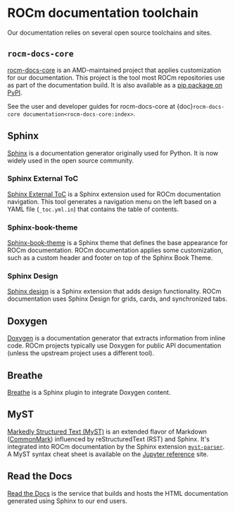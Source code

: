 <head>
  <meta charset="UTF-8">
  <meta name="description" content="ROCm documentation toolchain">
  <meta name="keywords" content="documentation, toolchain, Sphinx, Doxygen, MyST, AMD, ROCm">
</head>

# ROCm documentation toolchain

Our documentation relies on several open source toolchains and sites.

## `rocm-docs-core`

[rocm-docs-core](https://github.com/RadeonOpenCompute/rocm-docs-core) is an AMD-maintained
project that applies customization for our documentation. This project is the tool most ROCm
repositories use as part of the documentation build. It is also available as a
[pip package on PyPI](https://pypi.org/project/rocm-docs-core/).

See the user and developer guides for rocm-docs-core at
{doc}`rocm-docs-core documentation<rocm-docs-core:index>`.

## Sphinx

[Sphinx](https://www.sphinx-doc.org/en/master/) is a documentation generator originally used for
Python. It is now widely used in the open source community.

### Sphinx External ToC

[Sphinx External ToC](https://sphinx-external-toc.readthedocs.io/en/latest/intro.html) is a Sphinx
extension used for ROCm documentation navigation. This tool generates a navigation menu on the left
based on a YAML file (`_toc.yml.in`) that contains the table of contents.

### Sphinx-book-theme

[Sphinx-book-theme](https://sphinx-book-theme.readthedocs.io/en/latest/) is a Sphinx theme that
defines the base appearance for ROCm documentation. ROCm documentation applies some
customization, such as a custom header and footer on top of the Sphinx Book Theme.

### Sphinx Design

[Sphinx design](https://sphinx-design.readthedocs.io/en/latest/index.html) is a Sphinx extension that
adds design functionality. ROCm documentation uses Sphinx Design for grids, cards, and synchronized
tabs.

## Doxygen

[Doxygen](https://www.doxygen.nl/) is a documentation generator that extracts information from inline
code. ROCm projects typically use Doxygen for public API documentation (unless the upstream project
uses a different tool).

## Breathe

[Breathe](https://www.breathe-doc.org/) is a Sphinx plugin to integrate Doxygen content.

## MyST

[Markedly Structured Text (MyST)](https://myst-tools.org/docs/spec) is an extended flavor of
Markdown ([CommonMark](https://commonmark.org/)) influenced by reStructuredText (RST) and
Sphinx. It's integrated into ROCm documentation by the Sphinx extension
[`myst-parser`](https://myst-parser.readthedocs.io/en/latest/).
A MyST syntax cheat sheet is available on the [Jupyter reference](https://jupyterbook.org/en/stable/reference/cheatsheet.html) site.

## Read the Docs

[Read the Docs](https://docs.readthedocs.io/en/stable/) is the service that builds and hosts the HTML
documentation generated using Sphinx to our end users.

